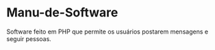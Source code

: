 # Manu-de-Software

Software feito em PHP que permite os usuários postarem mensagens e seguir pessoas.
